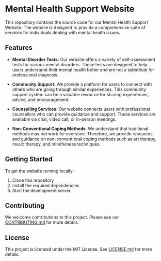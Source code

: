 # Mental Health Support Website

This repository contains the source code for our Mental Health Support Website. The website is designed to provide a comprehensive suite of services for individuals dealing with mental health issues.

## Features

- **Mental Disorder Tests**: Our website offers a variety of self-assessment tests for various mental disorders. These tests are designed to help users understand their mental health better and are not a substitute for professional diagnosis.

- **Community Support**: We provide a platform for users to connect with others who are going through similar experiences. This community support system can be a valuable resource for sharing experiences, advice, and encouragement.

- **Counselling Services**: Our website connects users with professional counsellors who can provide guidance and support. These services are available via chat, video call, or in-person meetings.

- **Non-Conventional Coping Methods**: We understand that traditional methods may not work for everyone. Therefore, we provide resources and guidance on non-conventional coping methods such as art therapy, music therapy, and mindfulness techniques.

## Getting Started

To get the website running locally:

1. Clone this repository
2. Install the required dependencies
3. Start the development server

## Contributing

We welcome contributions to this project. Please see our [CONTRIBUTING.md](CONTRIBUTING.md) for more details.

## License

This project is licensed under the MIT License. See [LICENSE.md](LICENSE.md) for more details.